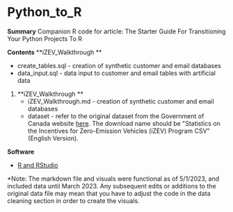 # Python_to_R

**Summary** 
Companion R code for article: The Starter Guide For Transitioning Your Python Projects To R

**Contents** 
**iZEV_Walkthrough **
   - create_tables.sql - creation of synthetic customer and email databases 
   - data_input.sql - data input to customer and email tables with artificial data

1. **iZEV_Walkthrough **
   - iZEV_Walkthrough.md - creation of synthetic customer and email databases 
   - dataset - refer to the original dataset from the Government of Canada website [here](https://open.canada.ca/data/en/dataset/42986a95-be23-436e-af15-7c6bf292a2e1). The download name should be "Statistics on the Incentives for Zero-Emission Vehicles (iZEV) Program CSV" (English Version). 


**Software**
- [R and RStudio](https://cran.r-project.org/)

*Note: The markdown file and visuals were functional as of 5/1/2023, and included data until March 2023. Any subsequent edits or additions to the original data file may mean that you have to adjust the code in the data cleaning section in order to create the visuals. 
